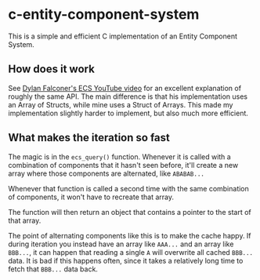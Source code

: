 # c-entity-component-system

This is a simple and efficient C implementation of an Entity Component System.

## How does it work

See [Dylan Falconer's ECS YouTube video](https://www.youtube.com/watch?v=s6TMa33niJo) for an excellent explanation of roughly the same API. The main difference is that his implementation uses an Array of Structs, while mine uses a Struct of Arrays. This made my implementation slightly harder to implement, but also much more efficient.

## What makes the iteration so fast

The magic is in the `ecs_query()` function. Whenever it is called with a combination of components that it hasn't seen before, it'll create a new array where those components are alternated, like `ABABAB...`

Whenever that function is called a second time with the same combination of components, it won't have to recreate that array.

The function will then return an object that contains a pointer to the start of that array.

The point of alternating components like this is to make the cache happy. If during iteration you instead have an array like `AAA...` and an array like `BBB...`, it can happen that reading a single `A` will overwrite all cached `BBB...` data. It is bad if this happens often, since it takes a relatively long time to fetch that `BBB...` data back.
